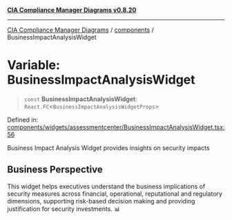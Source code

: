 [**CIA Compliance Manager Diagrams v0.8.20**](../../README.md)

***

[CIA Compliance Manager Diagrams](../../modules.md) / [components](../README.md) / BusinessImpactAnalysisWidget

# Variable: BusinessImpactAnalysisWidget

> `const` **BusinessImpactAnalysisWidget**: `React.FC`\<`BusinessImpactAnalysisWidgetProps`\>

Defined in: [components/widgets/assessmentcenter/BusinessImpactAnalysisWidget.tsx:56](https://github.com/Hack23/cia-compliance-manager/blob/9180e2700dca841f6711d7243c036db4de73db57/src/components/widgets/assessmentcenter/BusinessImpactAnalysisWidget.tsx#L56)

Business Impact Analysis Widget provides insights on security impacts

## Business Perspective

This widget helps executives understand the business implications of
security measures across financial, operational, reputational and
regulatory dimensions, supporting risk-based decision making and
providing justification for security investments. 📊
